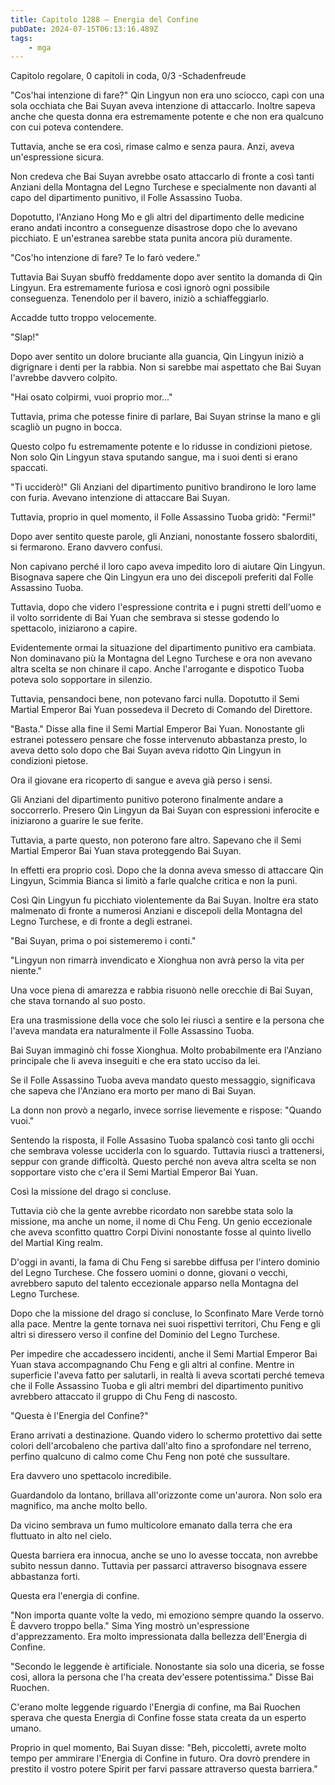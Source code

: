 ```yaml
---
title: Capitolo 1288 – Energia del Confine
pubDate: 2024-07-15T06:13:16.489Z
tags:
    - mga
---
```



Capitolo regolare,
0 capitoli in coda, 0/3
-Schadenfreude</em>


"Cos'hai intenzione di fare?" Qin Lingyun non era uno sciocco, capì con una sola occhiata che Bai Suyan aveva intenzione di attaccarlo. Inoltre sapeva anche che questa donna era estremamente potente e che non era qualcuno con cui poteva contendere.


Tuttavia, anche se era così, rimase calmo e senza paura. Anzi, aveva un'espressione sicura.


Non credeva che Bai Suyan avrebbe osato attaccarlo di fronte a così tanti Anziani della Montagna del Legno Turchese e specialmente non davanti al capo del dipartimento punitivo, il Folle Assassino Tuoba.


Dopotutto, l'Anziano Hong Mo e gli altri del dipartimento delle medicine erano andati incontro a conseguenze disastrose dopo che lo avevano picchiato. E un'estranea sarebbe stata punita ancora più duramente.


"Cos'ho intenzione di fare? Te lo farò vedere."


Tuttavia Bai Suyan sbuffò freddamente dopo aver sentito la domanda di Qin Lingyun. Era estremamente furiosa e così ignorò ogni possibile conseguenza. Tenendolo per il bavero, iniziò a schiaffeggiarlo.


Accadde tutto troppo velocemente.


"Slap!"


Dopo aver sentito un dolore bruciante alla guancia, Qin Lingyun iniziò a digrignare i denti per la rabbia. Non si sarebbe mai aspettato che Bai Suyan l'avrebbe davvero colpito.


"Hai osato colpirmi, vuoi proprio mor..."


Tuttavia, prima che potesse finire di parlare, Bai Suyan strinse la mano e gli scagliò un pugno in bocca.


Questo colpo fu estremamente potente e lo ridusse in condizioni pietose. Non solo Qin Lingyun stava sputando sangue, ma i suoi denti si erano spaccati.


"Ti ucciderò!" Gli Anziani del dipartimento punitivo brandirono le loro lame con furia. Avevano intenzione di attaccare Bai Suyan.


Tuttavia, proprio in quel momento, il Folle Assassino Tuoba gridò: "Fermi!"


Dopo aver sentito queste parole, gli Anziani, nonostante fossero sbalorditi, si fermarono. Erano davvero confusi.


Non capivano perché il loro capo aveva impedito loro di aiutare Qin Lingyun. Bisognava sapere che Qin Lingyun era uno dei discepoli preferiti dal Folle Assassino Tuoba.


Tuttavia, dopo che videro l'espressione contrita e i pugni stretti dell'uomo e il volto sorridente di Bai Yuan che sembrava si stesse godendo lo spettacolo, iniziarono a capire.


Evidentemente ormai la situazione del dipartimento punitivo era cambiata. Non dominavano più la Montagna del Legno Turchese e ora non avevano altra scelta se non chinare il capo. Anche l'arrogante e dispotico Tuoba poteva solo sopportare in silenzio.


Tuttavia, pensandoci bene, non potevano farci nulla. Dopotutto il Semi Martial Emperor Bai Yuan possedeva il Decreto di Comando del Direttore.


"Basta." Disse alla fine il Semi Martial Emperor Bai Yuan. Nonostante gli estranei potessero pensare che fosse intervenuto abbastanza presto, lo aveva detto solo dopo che Bai Suyan aveva ridotto Qin Lingyun in condizioni pietose.


Ora il giovane era ricoperto di sangue e aveva già perso i sensi.


Gli Anziani del dipartimento punitivo poterono finalmente andare a soccorrerlo. Presero Qin Lingyun da Bai Suyan con espressioni inferocite e iniziarono a guarire le sue ferite.


Tuttavia, a parte questo, non poterono fare altro. Sapevano che il Semi Martial Emperor Bai Yuan stava proteggendo Bai Suyan.


In effetti era proprio così. Dopo che la donna aveva smesso di attaccare Qin Lingyun, Scimmia Bianca si limitò a farle qualche critica e non la punì.


Così Qin Lingyun fu picchiato violentemente da Bai Suyan. Inoltre era stato malmenato di fronte a numerosi Anziani e discepoli della Montagna del Legno Turchese, e di fronte a degli estranei.


"Bai Suyan, prima o poi sistemeremo i conti."


"Lingyun non rimarrà invendicato e Xionghua non avrà perso la vita per niente."


Una voce piena di amarezza e rabbia risuonò nelle orecchie di Bai Suyan, che stava tornando al suo posto.


Era una trasmissione della voce che solo lei riuscì a sentire e la persona che l'aveva mandata era naturalmente il Folle Assassino Tuoba.


Bai Suyan immaginò chi fosse Xionghua. Molto probabilmente era l'Anziano principale che li aveva inseguiti e che era stato ucciso da lei.


Se il Folle Assassino Tuoba aveva mandato questo messaggio, significava che sapeva che l'Anziano era morto per mano di Bai Suyan.


La donn non provò a negarlo, invece sorrise lievemente e rispose: "Quando vuoi."


Sentendo la risposta, il Folle Assasino Tuoba spalancò così tanto gli occhi che sembrava volesse ucciderla con lo sguardo. Tuttavia riuscì a trattenersi, seppur con grande difficoltà. Questo perché non aveva altra scelta se non sopportare visto che c'era il Semi Martial Emperor Bai Yuan.


Così la missione del drago si concluse.


Tuttavia ciò che la gente avrebbe ricordato non sarebbe stata solo la missione, ma anche un nome, il nome di Chu Feng. Un genio eccezionale che aveva sconfitto quattro Corpi Divini nonostante fosse al quinto livello del Martial King realm.


D'oggi in avanti, la fama di Chu Feng si sarebbe diffusa per l'intero dominio del Legno Turchese. Che fossero uomini o donne, giovani o vecchi, avrebbero saputo del talento eccezionale apparso nella Montagna del Legno Turchese.


Dopo che la missione del drago si concluse, lo Sconfinato Mare Verde tornò alla pace. Mentre la gente tornava nei suoi rispettivi territori, Chu Feng e gli altri si diressero verso il confine del Dominio del Legno Turchese.


Per impedire che accadessero incidenti, anche il Semi Martial Emperor Bai Yuan stava accompagnando Chu Feng e gli altri al confine. Mentre in superficie l'aveva fatto per salutarli, in realtà li aveva scortati perché temeva che il Folle Assassino Tuoba e gli altri membri del dipartimento punitivo avrebbero attaccato il gruppo di Chu Feng di nascosto.


"Questa è l'Energia del Confine?"


Erano arrivati a destinazione. Quando videro lo schermo protettivo dai sette colori dell'arcobaleno che partiva dall'alto fino a sprofondare nel terreno, perfino qualcuno di calmo come Chu Feng non poté che sussultare.


Era davvero uno spettacolo incredibile.


Guardandolo da lontano, brillava all'orizzonte come un'aurora. Non solo era magnifico, ma anche molto bello.


Da vicino sembrava un fumo multicolore emanato dalla terra che era fluttuato in alto nel cielo.


Questa barriera era innocua, anche se uno lo avesse toccata, non avrebbe subìto nessun danno. Tuttavia per passarci attraverso bisognava essere abbastanza forti.


Questa era l'energia di confine.


"Non importa quante volte la vedo, mi emoziono sempre quando la osservo. È davvero troppo bella." Sima Ying mostrò un'espressione d'apprezzamento. Era molto impressionata dalla bellezza dell'Energia di Confine.


"Secondo le leggende è artificiale. Nonostante sia solo una diceria, se fosse così, allora la persona che l'ha creata dev'essere potentissima." Disse Bai Ruochen.


C'erano molte leggende riguardo l'Energia di confine, ma Bai Ruochen sperava che questa Energia di Confine fosse stata creata da un esperto umano.


Proprio in quel momento, Bai Suyan disse: "Beh, piccoletti, avrete molto tempo per ammirare l'Energia di Confine in futuro. Ora dovrò prendere in prestito il vostro potere Spirit per farvi passare attraverso questa barriera."
                                


                                



